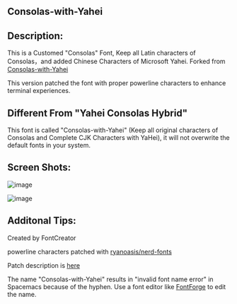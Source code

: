 Consolas-with-Yahei
---

Description:
---

This is a Customed "Consolas" Font, Keep all Latin characters of Consolas，and added Chinese Characters of Microsoft Yahei. Forked from [Consolas-with-Yahei](github.com/edward-p/Consolas-with-Yahei)

This version patched the font with proper powerline characters to enhance terminal experiences.

Different From "Yahei Consolas Hybrid"
---

This font is called "Consolas-with-Yahei" (Keep all original characters of Consolas and Complete CJK Characters with YaHei), it will not overwrite the default fonts in your system.

Screen Shots:
---

![image](Screenshots/js.png "Javascript")

![image](Screenshots/md.png "Markdown")

Additonal Tips:
---
Created by FontCreator

powerline characters patched with [ryanoasis/nerd-fonts](https://github.com/ryanoasis/nerd-fonts)

Patch description is [here](https://www.jianshu.com/p/e62bbbf31e85)

The name "Consolas-with-Yahei" results in "invalid font name error" in Spacemacs because of the hyphen. Use a font editor like [FontForge](http://fontforge.github.io/en-US/) to edit the name.
